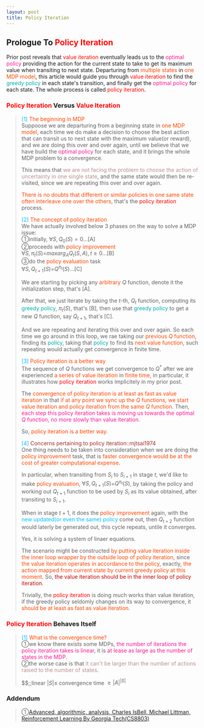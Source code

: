 ```yaml
---
layout: post
title: Policy Iteration
---
```


## Prologue To <font color="Red">Policy Iteration</font>
<p class="message">
Prior post reveals that <font color="Red">value iteration</font> eventually leads us to the <font color="DeepPink">optimal policy</font> providing the action for the current state to take to get its maximum value when transiting to next state.  
Departuring from <font color="OrangeRed">multiple states</font> in <font color="OrangeRed">one MDP model</font>, this article would guide you through <font color="Red">value iteration</font> to find the <font color="#00ADAD">greedy policy</font> in each state's transition, and finally get the <font color="DeepPink">optimal policy</font> for each state.  The whole process is called <font color="Red">policy iteration</font>.  
</p>

### <font color="Red">Policy Iteration</font> Versus <font color="Red">Value Iteration</font>
><font color="DeepSkyBlue">[1]</font>
><font color="OrangeRed">The beginning in MDP</font>  
>Suppoose we are departuring from a beginning state in <font color="OrangeRed">one MDP model</font>, each time we do make a decision to choose the best action that can transit us to next state with the maximum value(or reward), and we are doing this over and over again, until we believe that we have build the <font color="DeepPink">optimal policy</font> for each state, and it brings the whole MDP problem to a convergence.  
>
>This means that <font color="RosyBrown">we are not facing the problem to choose the action of uncertainty in one single state</font>, and the same state would then be re-visited, since we are repeating this over and over again.  
>
><font color="OrangeRed">There is no doubts that different or similar policies in one same state often interleave one over the others</font>, that's the <font color="Red">policy iteration</font> process.  
>
><font color="DeepSkyBlue">[2]</font>
><font color="OrangeRed">The concept of policy iteration</font>  
>We have actually involved below 3 phases on the way to solve a MDP issue:  
>&#10112;initially, $\forall S, Q_{0}(S)=0$...[A]  
>&#10113;proceeds with <font color="OrangeRed">policy improvement</font>  
>$\forall S, \pi_{t}(S)$=$maxarg_{A}Q_{t}(S,A), t\geq 0$...[B]  
>&#10114;do the <font color="OrangeRed">policy evaluation</font> task  
>$\forall S, Q_{t+1}(S)$=$Q^{\pi_{t}}(S)$...[C]  
>
>We are starting by picking any <font color="OrangeRed">arbitrary</font> $Q$ function, denote it the initialization step, that's [A].  
>
>After that, we just iterate by taking the $t$-th, $Q_{t}$ function, computing its <font color="#00ADAD">greedy policy</font>, $\pi_{t}(S)$, that's [B], then use that <font color="#00ADAD">greedy policy</font> to get a new $Q$ function, say $Q_{t+1}$, that's [C].  
>
>And we are repeating and iterating this over and over again.  So each time we go around in this loop, we rae taking our <font color="OrangeRed">previous $Q$ function</font>, finding its <font color="#00ADAD">policy</font>, taking that <font color="#00ADAD">policy</font> to find its <font color="OrangeRed">next value function</font>, such repeating would actually get convergence in finite time.  
>
><font color="DeepSkyBlue">[3]</font>
><font color="OrangeRed">Policy iteration is a better way</font>  
>The sequence of $Q$ functions we get convergence to $Q^{\ast}$ after we are experienced <font color="OrangeRed">a series of value iteration</font> in <font color="OrangeRed">finite time</font>, in particular, it illustrates how <font color="Red">policy iteration</font> works implicitely in my prior post.  
>
>The <font color="OrangeRed">convergence of policy iteration is at least as fast as value iteration</font> in that <font color="OrangeRed">if at any point we sync up the $Q$ functions, we start value iteration and policy iteration from the same $Q$ function</font>.  Then, <font color="DeepPink">each step this policy iteration takes is moving us towards the optimal $Q$ function, no more slowly than value iteration</font>.  
>
>So, <font color="OrangeRed">policy iteration is a better way</font>.
>
><font color="DeepSkyBlue">[4]</font>
><font color="Brown">Concerns pertaining to policy iteration::mjtsai1974</font>  
>One thing needs to be taken into consideration when we are doing the <font color="OrangeRed">policy improvement</font> task, that is <font color="OrangeRed">faster convergence would be at the cost of greater computational expense</font>.  
>
>In particular, when transiting from $S_{i}$ to $S_{i+1}$ in stage $t$, we'd like to make <font color="OrangeRed">policy evaluation</font>, $\forall S, Q_{t+1}(S)$=$Q^{\pi_{t}}(S)$, by taking the policy and working out $Q_{t+1}$ function to be used by $S_{i}$ as its value obtained, after transiting to $S_{i+1}$.  
>
>When in stage $t+1$, it does the <font color="OrangeRed">policy improvement</font> again, with the <font color="DeepSkyBlue">new updated(or even the same) policy</font> come out, then $Q_{t+2}$ function would laterly be generated out, this cycle repeats, untile it converges.  
>
>Yes, it is solving a system of linaer equations.  
>
>The scenario might be constructed <font color="OrangeRed">by putting value iteration inside the inner loop wrapper by the outside loop of policy iteration</font>, since <font color="OrangeRed">the value iteration operates in accordance to the policy</font>, exactly, <font color="OrangeRed">the action mapped from current state by current greedy policy at this moment</font>.  So, <font color="#C20000">the value iteration should be in the inner loop of policy iteration</font>.  
>
>Trivially, the <font color="Red">policy iteration</font> is doing much works than value iteration, if the greedy policy seldomly changes on its way to convergence, it <font color="OrangeRed">should be at least as fast as value iteration</font>.  

### <font color="Red">Policy Iteration</font> Behaves Itself
><font color="DeepSkyBlue">[1]</font>
><font color="OrangeRed">What is the convergence time?</font>  
>&#10112;we know there exists some MDPs, <font color="DeepPink">the number of iterations the policy iteration takes is linear</font>, it is <font color="DeepPink">at lease as large as the number of states in the MDP</font>.  
>&#10113;the worse case is that <font color="RosyBrown">it can't be larger than the number of actions raised to the number of states</font>.  
>
>$$\;\;linear $\vert S\vert\leq$ convergence time $\geq \vert A\vert^{\vert S \vert}$  

### Addendum
>&#10112;[Advanced, algorithmic, analysis, Charles IsBell, Michael Littman, Reinforcement Learning By Georgia Tech(CS8803)](https://classroom.udacity.com/courses/ud600/lessons/4602578895/concepts/45888989130923)  

<!-- Γ -->
<!-- \Omega -->
<!-- \cap intersection -->
<!-- \cup union -->
<!-- \frac{\Gamma(k + n)}{\Gamma(n)} \frac{1}{r^k}  -->
<!-- \mbox{\large$\vert$}\nolimits_0^\infty -->
<!-- \vert_0^\infty -->
<!-- \vert_{0.5}^{\infty} -->
<!-- &prime; ′ -->
<!-- &Prime; ″ -->
<!-- $E\lbrack X\rbrack$ -->
<!-- \overline{X_n} -->
<!-- \underset{Succss}P -->
<!-- \frac{{\overline {X_n}}-\mu}{S/\sqrt n} -->
<!-- \lim_{t\rightarrow\infty} -->
<!-- \int_{0}^{a}\lambda\cdot e^{-\lambda\cdot t}\operatorname dt -->
<!-- \Leftrightarrow -->
<!-- \prod_{v\in V} -->
<!-- \subset -->
<!-- \subseteq -->
<!-- \varnothing -->
<!-- \perp -->
<!-- \overset\triangle= -->
<!-- \left|X\right| -->
<!-- \xrightarrow{r_t} -->
<!-- \left\|?\right\| => ||?||-->
<!-- \left|?\right| => |?|-->
<!-- \lbrack BQ\rbrack => [BQ] -->
<!-- \subset -->
<!-- \subseteq -->

<!-- Notes -->
<!-- <font color="OrangeRed">items, verb, to make it the focus, mathematic expression</font> -->
<!-- <font color="Red">KKT</font> -->
<!-- <font color="Red">SMO heuristics</font> -->
<!-- <font color="Red">F</font> distribution -->
<!-- <font color="Red">t</font> distribution -->
<!-- <font color="DeepSkyBlue">suggested item, soft item</font> -->
<!-- <font color="RoyalBlue">old alpha, quiz, example</font> -->
<!-- <font color="Green">new alpha</font> -->

<!-- <font color="#C20000">conclusion, finding</font> -->
<!-- <font color="DeepPink">positive conclusion, finding</font> -->
<!-- <font color="RosyBrown">negative conclusion, finding</font> -->

<!-- <font color="#00ADAD">policy</font> -->
<!-- <font color="#6100A8">full observable</font> -->
<!-- <font color="#FFAC12">partial observable</font> -->
<!-- <font color="#EB00EB">stochastic</font> -->
<!-- <font color="#8400E6">state transition</font> -->
<!-- <font color="#D600D6">discount factor gamma $\gamma$</font> -->
<!-- <font color="#D600D6">$V(S)$</font> -->
<!-- <font color="#9300FF">immediate reward R(S)</font> -->

<!-- ### <font color="RoyalBlue">Example</font>: Illustration By Rainy And Sunny Days In One Week -->
<!-- <font color="RoyalBlue">[Question]</font> -->
<!-- <font color="DeepSkyBlue">[Answer]</font> -->

<!-- <font color="Brown">Notes::mjtsai1974</font> -->

<!-- 
[1]Given the vehicles pass through a highway toll station is $6$ per minute, what is the probability that no cars within $30$ seconds?
><font color="DeepSkyBlue">[1]</font>
><font color="OrangeRed">Given the vehicles pass through a highway toll station is $6$ per minute, what is the probability that no cars within $30$ seconds?</font>  
-->

<!--
><font color="DeepSkyBlue">[Notes]</font>
><font color="OrangeRed">Why at this moment, the Poisson and exponential probability come out with different result?</font>  
-->

<!-- https://www.medcalc.org/manual/gamma_distribution_functions.php -->
<!-- https://www.statlect.com/probability-distributions/student-t-distribution#hid5 -->
<!-- http://www.wiris.com/editor/demo/en/ -->